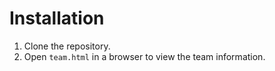 # Installation

1. Clone the repository.
2. Open `team.html` in a browser to view the team information.
